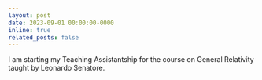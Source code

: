 ```yaml
---
layout: post
date: 2023-09-01 00:00:00-0000
inline: true
related_posts: false
---
```

I am starting my Teaching Assistantship for the course on General Relativity taught by Leonardo Senatore.
